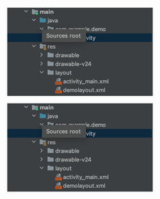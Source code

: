 ![](%E6%88%AA%E5%B1%8F2022-05-25%20%E4%B8%8B%E5%8D%885.49.49.png)





![](%E6%88%AA%E5%B1%8F2022-05-25%20%E4%B8%8B%E5%8D%885.49.49-20220608171627537.png)

